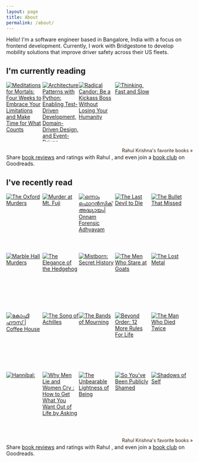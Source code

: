 ```yaml
---
layout: page
title: About
permalink: /about/
---
```


Hello! I'm a software engineer based in Bangalore, India with a focus on frontend development. Currently, I work with Bridgestone to develop mobility solutions that improve driver safety across their US fleets.

<!-- Currently reading -->

  <style type="text/css" media="screen">
    .gr_grid_container {
      /* customize grid container div here. eg: width: 500px; */
    }

    .gr_grid_book_container {
      /* customize book cover container div here */
      float: left;
      width: 98px;
      height: 160px;
      padding: 0px 0px;
      overflow: hidden;
    }
  </style>
  <div id="gr_grid_widget_1749744555">
    <!-- Show static html as a placeholder in case js is not enabled - javascript include will override this if things work -->
        <h2>
  <a style="text-decoration: none;" rel="nofollow" href="https://www.goodreads.com/review/list/6238471-rahul-krishna?shelf=currently-reading&utm_medium=api&utm_source=grid_widget">I'm currently reading</a>
</h2>
  <div class="gr_grid_container">
    <div class="gr_grid_book_container"><a title="Meditations for Mortals: Four Weeks to Embrace Your Limitations and Make Time for What Counts" rel="nofollow" href="https://www.goodreads.com/book/show/205363955-meditations-for-mortals"><img alt="Meditations for Mortals: Four Weeks to Embrace Your Limitations and Make Time for What Counts" border="0" src="https://i.gr-assets.com/images/S/compressed.photo.goodreads.com/books/1718696458l/205363955._SX98_.jpg" /></a></div>
    <div class="gr_grid_book_container"><a title="Architecture Patterns with Python: Enabling Test-Driven Development, Domain-Driven Design, and Event-Driven Microservices" rel="nofollow" href="https://www.goodreads.com/book/show/53527259-architecture-patterns-with-python"><img alt="Architecture Patterns with Python: Enabling Test-Driven Development, Domain-Driven Design, and Event-Driven Microservices" border="0" src="https://i.gr-assets.com/images/S/compressed.photo.goodreads.com/books/1590624202l/53527259._SX98_.jpg" /></a></div>
    <div class="gr_grid_book_container"><a title="Radical Candor: Be a Kickass Boss Without Losing Your Humanity" rel="nofollow" href="https://www.goodreads.com/book/show/29939161-radical-candor"><img alt="Radical Candor: Be a Kickass Boss Without Losing Your Humanity" border="0" src="https://i.gr-assets.com/images/S/compressed.photo.goodreads.com/books/1482838407l/29939161._SX98_.jpg" /></a></div>
    <div class="gr_grid_book_container"><a title="Thinking, Fast and Slow" rel="nofollow" href="https://www.goodreads.com/book/show/13062120-thinking-fast-and-slow"><img alt="Thinking, Fast and Slow" border="0" src="https://i.gr-assets.com/images/S/compressed.photo.goodreads.com/books/1560757185l/13062120._SX98_.jpg" /></a></div>
    <br style="clear: both"/><br/><a class="gr_grid_branding" style="font-size: .9em; color: #382110; text-decoration: none; float: right; clear: both" rel="nofollow" href="https://www.goodreads.com/user/show/6238471-rahul-krishna">Rahul  Krishna's favorite books »</a>
  <noscript><br/>Share <a rel="nofollow" href="/">book reviews</a> and ratings with Rahul , and even join a <a rel="nofollow" href="/group">book club</a> on Goodreads.</noscript>
  </div>

  </div>
  <script src="https://www.goodreads.com/review/grid_widget/6238471.I'm%20currently%20reading?cover_size=medium&hide_link=&hide_title=&num_books=20&order=d&shelf=currently-reading&sort=date_added&widget_id=1749744555" type="text/javascript" charset="utf-8"></script>

<!-- Read -->
  <style type="text/css" media="screen">
    .gr_grid_container {
      /* customize grid container div here. eg: width: 500px; */
    }

    .gr_grid_book_container {
      /* customize book cover container div here */
      float: left;
      width: 98px;
      height: 160px;
      padding: 0px 0px;
      overflow: hidden;
    }
  </style>
  <div id="gr_grid_widget_1749744601">
    <!-- Show static html as a placeholder in case js is not enabled - javascript include will override this if things work -->
        <h2>
  <a style="text-decoration: none;" rel="nofollow" href="https://www.goodreads.com/review/list/6238471-rahul-krishna?shelf=read&utm_medium=api&utm_source=grid_widget">I've recently read</a>
</h2>
  <div class="gr_grid_container">
    <div class="gr_grid_book_container"><a title="The Oxford Murders" rel="nofollow" href="https://www.goodreads.com/book/show/301229.The_Oxford_Murders"><img alt="The Oxford Murders" border="0" src="https://i.gr-assets.com/images/S/compressed.photo.goodreads.com/books/1348770770l/301229._SX98_.jpg" /></a></div>
    <div class="gr_grid_book_container"><a title="Murder at Mt. Fuji" rel="nofollow" href="https://www.goodreads.com/book/show/2122966.Murder_at_Mt_Fuji"><img alt="Murder at Mt. Fuji" border="0" src="https://i.gr-assets.com/images/S/compressed.photo.goodreads.com/books/1371777346l/2122966._SX98_.jpg" /></a></div>
    <div class="gr_grid_book_container"><a title="ഒന്നാം ഫൊറൻസിക് അദ്ധ്യായം| Onnam Forensic Adhyayam" rel="nofollow" href="https://www.goodreads.com/book/show/58561862-onnam-forensic-adhyayam"><img alt="ഒന്നാം ഫൊറൻസിക് അദ്ധ്യായം| Onnam Forensic Adhyayam" border="0" src="https://i.gr-assets.com/images/S/compressed.photo.goodreads.com/books/1626365980l/58561862._SX98_.jpg" /></a></div>
    <div class="gr_grid_book_container"><a title="The Last Devil to Die (Thursday Murder Club, #4)" rel="nofollow" href="https://www.goodreads.com/book/show/62226126-the-last-devil-to-die"><img alt="The Last Devil to Die" border="0" src="https://i.gr-assets.com/images/S/compressed.photo.goodreads.com/books/1680740298l/62226126._SX98_.jpg" /></a></div>
    <div class="gr_grid_book_container"><a title="The Bullet That Missed (Thursday Murder Club, #3)" rel="nofollow" href="https://www.goodreads.com/book/show/58957615-the-bullet-that-missed"><img alt="The Bullet That Missed" border="0" src="https://i.gr-assets.com/images/S/compressed.photo.goodreads.com/books/1649424135l/58957615._SX98_.jpg" /></a></div>
    <div class="gr_grid_book_container"><a title="Marble Hall Murders" rel="nofollow" href="https://www.goodreads.com/book/show/231793348-marble-hall-murders"><img alt="Marble Hall Murders" border="0" src="https://i.gr-assets.com/images/S/compressed.photo.goodreads.com/books/1745410192l/231793348._SX98_.jpg" /></a></div>
    <div class="gr_grid_book_container"><a title="The Elegance of the Hedgehog" rel="nofollow" href="https://www.goodreads.com/book/show/2967752-the-elegance-of-the-hedgehog"><img alt="The Elegance of the Hedgehog" border="0" src="https://i.gr-assets.com/images/S/compressed.photo.goodreads.com/books/1347755370l/2967752._SX98_.jpg" /></a></div>
    <div class="gr_grid_book_container"><a title="Mistborn: Secret History" rel="nofollow" href="https://www.goodreads.com/book/show/31351883-mistborn"><img alt="Mistborn: Secret History" border="0" src="https://i.gr-assets.com/images/S/compressed.photo.goodreads.com/books/1470349167l/31351883._SX98_.jpg" /></a></div>
    <div class="gr_grid_book_container"><a title="The Men Who Stare at Goats" rel="nofollow" href="https://www.goodreads.com/book/show/1824.The_Men_Who_Stare_at_Goats"><img alt="The Men Who Stare at Goats" border="0" src="https://i.gr-assets.com/images/S/compressed.photo.goodreads.com/books/1437183381l/1824._SX98_.jpg" /></a></div>
    <div class="gr_grid_book_container"><a title="The Lost Metal (Mistborn, #7)" rel="nofollow" href="https://www.goodreads.com/book/show/59797676-the-lost-metal"><img alt="The Lost Metal" border="0" src="https://i.gr-assets.com/images/S/compressed.photo.goodreads.com/books/1662557441l/59797676._SX98_.jpg" /></a></div>
    <div class="gr_grid_book_container"><a title="കോഫി ഹൗസ് | Coffee House (Esther Immanuel, #1)" rel="nofollow" href="https://www.goodreads.com/book/show/40036164-coffee-house"><img alt="കോഫി ഹൗസ് | Coffee House" border="0" src="https://i.gr-assets.com/images/S/compressed.photo.goodreads.com/books/1525480343l/40036164._SX98_.jpg" /></a></div>
    <div class="gr_grid_book_container"><a title="The Song of Achilles" rel="nofollow" href="https://www.goodreads.com/book/show/58187011-the-song-of-achilles"><img alt="The Song of Achilles" border="0" src="https://i.gr-assets.com/images/S/compressed.photo.goodreads.com/books/1622219482l/58187011._SX98_.jpg" /></a></div>
    <div class="gr_grid_book_container"><a title="The Bands of Mourning (Mistborn, #6)" rel="nofollow" href="https://www.goodreads.com/book/show/25922041-the-bands-of-mourning"><img alt="The Bands of Mourning" border="0" src="https://i.gr-assets.com/images/S/compressed.photo.goodreads.com/books/1568034555l/25922041._SX98_.jpg" /></a></div>
    <div class="gr_grid_book_container"><a title="Beyond Order: 12 More Rules For Life" rel="nofollow" href="https://www.goodreads.com/book/show/56027964-beyond-order"><img alt="Beyond Order: 12 More Rules For Life" border="0" src="https://i.gr-assets.com/images/S/compressed.photo.goodreads.com/books/1606195989l/56027964._SX98_.jpg" /></a></div>
    <div class="gr_grid_book_container"><a title="The Man Who Died Twice (Thursday Murder Club, #2)" rel="nofollow" href="https://www.goodreads.com/book/show/55457493-the-man-who-died-twice"><img alt="The Man Who Died Twice" border="0" src="https://i.gr-assets.com/images/S/compressed.photo.goodreads.com/books/1616100048l/55457493._SX98_.jpg" /></a></div>
    <div class="gr_grid_book_container"><a title="Hannibal: (Hannibal Lecter)" rel="nofollow" href="https://www.goodreads.com/book/show/41975209-hannibal"><img alt="Hannibal:" border="0" src="https://i.gr-assets.com/images/S/compressed.photo.goodreads.com/books/1537723959l/41975209._SX98_.jpg" /></a></div>
    <div class="gr_grid_book_container"><a title="Why Men Lie and Women Cry : How to Get What You Want Out of Life by Asking" rel="nofollow" href="https://www.goodreads.com/book/show/823182.Why_Men_Lie_and_Women_Cry_"><img alt="Why Men Lie and Women Cry : How to Get What You Want Out of Life by Asking" border="0" src="https://i.gr-assets.com/images/S/compressed.photo.goodreads.com/books/1594540391l/823182._SX98_.jpg" /></a></div>
    <div class="gr_grid_book_container"><a title="The Unbearable Lightness of Being" rel="nofollow" href="https://www.goodreads.com/book/show/61762926-the-unbearable-lightness-of-being"><img alt="The Unbearable Lightness of Being" border="0" src="https://i.gr-assets.com/images/S/compressed.photo.goodreads.com/books/1709490547l/61762926._SX98_.jpg" /></a></div>
    <div class="gr_grid_book_container"><a title="So You've Been Publicly Shamed" rel="nofollow" href="https://www.goodreads.com/book/show/22571552-so-you-ve-been-publicly-shamed"><img alt="So You've Been Publicly Shamed" border="0" src="https://i.gr-assets.com/images/S/compressed.photo.goodreads.com/books/1413749614l/22571552._SX98_.jpg" /></a></div>
    <div class="gr_grid_book_container"><a title="Shadows of Self (Mistborn, #5)" rel="nofollow" href="https://www.goodreads.com/book/show/25408730-shadows-of-self"><img alt="Shadows of Self" border="0" src="https://i.gr-assets.com/images/S/compressed.photo.goodreads.com/books/1567775043l/25408730._SX98_.jpg" /></a></div>
    <br style="clear: both"/><br/><a class="gr_grid_branding" style="font-size: .9em; color: #382110; text-decoration: none; float: right; clear: both" rel="nofollow" href="https://www.goodreads.com/user/show/6238471-rahul-krishna">Rahul  Krishna's favorite books »</a>
  <noscript><br/>Share <a rel="nofollow" href="/">book reviews</a> and ratings with Rahul , and even join a <a rel="nofollow" href="/group">book club</a> on Goodreads.</noscript>
  </div>

  </div>
  <script src="https://www.goodreads.com/review/grid_widget/6238471.I've%20recently%20read?cover_size=medium&hide_link=&hide_title=&num_books=20&order=d&shelf=read&sort=date_added&widget_id=1749744601" type="text/javascript" charset="utf-8"></script>
